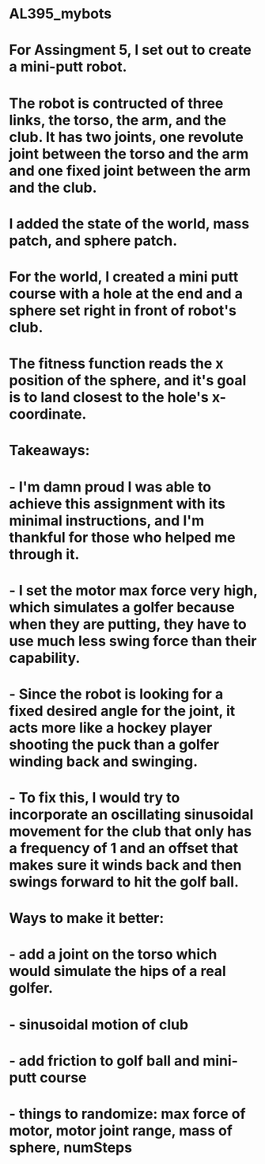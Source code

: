 # AL395_mybots
# For Assingment 5, I set out to create a mini-putt robot. 
# The robot is contructed of three links, the torso, the arm, and the club. It has two joints, one revolute joint between the torso and the arm and one fixed joint between the arm and the club. 
# I added the state of the world, mass patch, and sphere patch. 
# For the world, I created a mini putt course with a hole at the end and a sphere set right in front of robot's club.
# The fitness function reads the x position of the sphere, and it's goal is to land closest to the hole's x-coordinate.
#
# Takeaways:
#	- I'm damn proud I was able to achieve this assignment with its minimal instructions, and I'm thankful for those who helped me through it.
#	- I set the motor max force very high, which simulates a golfer because when they are putting, they have to use much less swing force than their capability.
#	- Since the robot is looking for a fixed desired angle for the joint, it acts more like a hockey player shooting the puck than a golfer winding back and swinging. 
#			- To fix this, I would try to incorporate an oscillating sinusoidal movement for the club that only has a frequency of 1 and an offset that makes sure it winds back and then swings forward to hit the golf ball.
#
# Ways to make it better:
#	- add a joint on the torso which would simulate the hips of a real golfer.
#	- sinusoidal motion of club
#	- add friction to golf ball and mini-putt course
#	- things to randomize: max force of motor, motor joint range, mass of sphere, numSteps